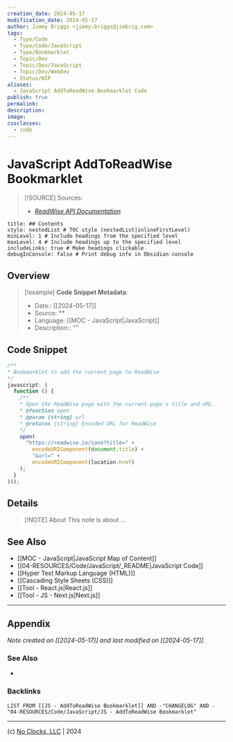 ```yaml
---
creation_date: 2024-05-17
modification_date: 2024-05-17
author: Jimmy Briggs <jimmy.briggs@jimbrig.com>
tags:
  - Type/Code
  - Type/Code/JavaScript
  - Type/Bookmarklet
  - Topic/Dev
  - Topic/Dev/JavaScript
  - Topic/Dev/WebDev
  - Status/WIP
aliases:
  - JavaScript AddToReadWise Bookmarklet Code
publish: true
permalink:
description:
image:
cssclasses:
  - code
---
```


# JavaScript AddToReadWise Bookmarklet

> [!SOURCE] Sources:
> - *[ReadWise API Documentation](https://readwise.io/api_docs)*

```table-of-contents
title: ## Contents 
style: nestedList # TOC style (nestedList|inlineFirstLevel)
minLevel: 1 # Include headings from the specified level
maxLevel: 4 # Include headings up to the specified level
includeLinks: true # Make headings clickable
debugInConsole: false # Print debug info in Obsidian console
```

## Overview

> [!example] **Code Snippet Metadata**:
> - Date:: [[2024-05-17]]
> - Source: **
> - Language: [[MOC - JavaScript|JavaScript]]
> - Description:: ""

## Code Snippet

```javascript
/**
* Bookmarklet to add the current page to ReadWise
*/
javascript: (
  function () {
    /**
    * Open the ReadWise page with the current page's title and URL
    * @function open
    * @param {string} url
    * @returns {string} Encoded URL for ReadWise
    */
    open(
      "https://readwise.io/save?title=" +
        encodeURIComponent(document.title) +
        "&url=" +
        encodeURIComponent(location.href)
    );
  }
)();
```

## Details

> [!NOTE] About
> This note is about ...

## See Also

- [[MOC - JavaScript|JavaScript Map of Content]]
- [[04-RESOURCES/Code/JavaScript/_README|JavaScript Code]]
- [[Hyper Text Markup Language (HTML)]]
- [[Cascading Style Sheets (CSS)]]
- [[Tool - React.js|React.js]]
- [[Tool - JS - Next.js|Next.js]]

***

## Appendix

*Note created on [[2024-05-17]] and last modified on [[2024-05-17]].*

### See Also

- 

### Backlinks

```dataview
LIST FROM [[JS - AddToReadWise Bookmarklet]] AND -"CHANGELOG" AND -"04-RESOURCES/Code/JavaScript/JS - AddToReadWise Bookmarklet"
```

***

(c) [No Clocks, LLC](https://github.com/noclocks) | 2024